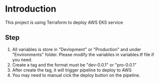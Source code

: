 # Introduction
This project is using Terraform to deploy AWS EKS service

## Step
1. All variables is store in "Devlopment" or "Production" and under "Environments" folder. Please modify the variables in variables.tf file if you need.
2. Create a tag and the format must be "dev-0.0.1" or "pro-0.0.1"
3. After create the tag, it will trigger pipeline to deploy to AWS
4. You may need to manual cick the deploy button on the pipeline.
